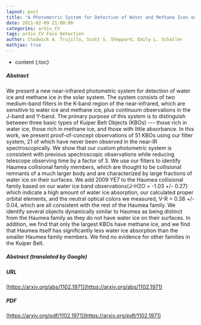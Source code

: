 ```yaml
---
layout: post
title: "A Photometric System for Detection of Water and Methane Ices on Kuiper Belt Objects"
date: 2011-02-09 21:00:00
categories: arXiv_CV
tags: arXiv_CV Face Detection
author: Chadwick A. Trujillo, Scott S. Sheppard, Emily L. Schaller
mathjax: true
---
```


* content
{:toc}

##### Abstract
We present a new near-infrared photometric system for detection of water ice and methane ice in the solar system. The system consists of two medium-band filters in the K-band region of the near-infrared, which are sensitive to water ice and methane ice, plus continuum observations in the J-band and Y-band. The primary purpose of this system is to distinguish between three basic types of Kuiper Belt Objects (KBOs) --- those rich in water ice, those rich in methane ice, and those with little absorbance. In this work, we present proof-of-concept observations of 51 KBOs using our filter system, 21 of which have never been observed in the near-IR spectroscopically. We show that our custom photometric system is consistent with previous spectroscopic observations while reducing telescope observing time by a factor of 3. We use our filters to identify Haumea collisional family members, which are thought to be collisional remnants of a much larger body and are characterized by large fractions of water ice on their surfaces. We add 2009 YE7 to the Haumea collisional family based on our water ice band observations(J-H2O = -1.03 +/- 0.27) which indicate a high amount of water ice absorption, our calculated proper orbital elements, and the neutral optical colors we measured, V-R = 0.38 +/- 0.04, which are all consistent with the rest of the Haumea family. We identify several objects dynamically similar to Haumea as being distinct from the Haumea family as they do not have water ice on their surfaces. In addition, we find that only the largest KBOs have methane ice, and we find that Haumea itself has significantly less water ice absorption than the smaller Haumea family members. We find no evidence for other families in the Kuiper Belt.

##### Abstract (translated by Google)


##### URL
[https://arxiv.org/abs/1102.1971](https://arxiv.org/abs/1102.1971)

##### PDF
[https://arxiv.org/pdf/1102.1971](https://arxiv.org/pdf/1102.1971)

